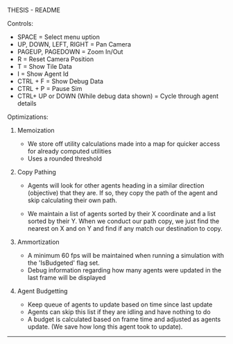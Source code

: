 THESIS - README

Controls:
- SPACE			 	= Select menu uption
- UP, DOWN, LEFT, RIGHT 	= Pan Camera
- PAGEUP, PAGEDOWN			= Zoom In/Out
- R                         = Reset Camera Position
- T                         = Show Tile Data
- I                         = Show Agent Id
- CTRL + F                  = Show Debug Data
- CTRL + P		    = Pause Sim
- CTRL+ UP or DOWN (While debug data shown) = Cycle through agent details


Optimizations:

1. Memoization
	- We store off utility calculations made into a map for quicker access for already computed utilities
	- Uses a rounded threshold

3. Copy Pathing
	- Agents will look for other agents heading in a similar direction (objective) that they are. If so, they copy the path of the agent and skip calculating their own path.

	- We maintain a list of agents sorted by their X coordinate and a list sorted by their Y.  When we conduct our path copy, we just find the nearest on X and on Y and find if any match our destination to copy.
4. Ammortization
	- A minimum 60 fps will be maintained when running a simulation with the 'IsBudgeted' flag set.
	- Debug information regarding how many agents were updated in the last frame will be displayed

4. Agent Budgetting
	- Keep queue of agents to update based on time since last update
	- Agents can skip this list if they are idling and have nothing to do
	- A budget is calculated based on frame time and adjusted as agents update. (We save how long this agent took to update).


************************************************************************************************
